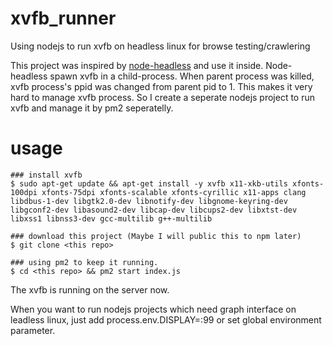 # xvfb_runner
Using nodejs to run xvfb on headless linux for browse testing/crawlering

This project was inspired by [node-headless](https://github.com/kesla/node-headless)
and use it inside.
Node-headless spawn xvfb in a child-process.
When parent process was killed, xvfb process's ppid was changed from parent pid to 1.
This makes it very hard to manage xvfb process.
So I create a seperate nodejs project to run xvfb and manage it by pm2 seperatelly.

# usage

```
### install xvfb
$ sudo apt-get update && apt-get install -y xvfb x11-xkb-utils xfonts-100dpi xfonts-75dpi xfonts-scalable xfonts-cyrillic x11-apps clang libdbus-1-dev libgtk2.0-dev libnotify-dev libgnome-keyring-dev libgconf2-dev libasound2-dev libcap-dev libcups2-dev libxtst-dev libxss1 libnss3-dev gcc-multilib g++-multilib

### download this project (Maybe I will public this to npm later)
$ git clone <this repo>

### using pm2 to keep it running.
$ cd <this repo> && pm2 start index.js
```

The xvfb is running on the server now.

When you want to run nodejs projects which need graph interface on leadless linux,
just add process.env.DISPLAY=:99 or set global environment parameter.
